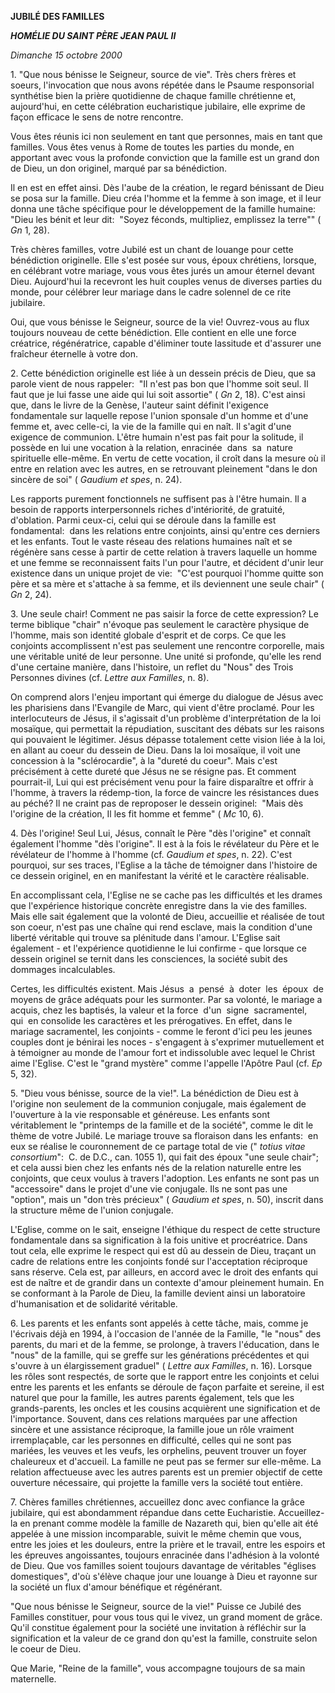 **JUBILÉ DES FAMILLES**

***HOMÉLIE DU SAINT PÈRE JEAN PAUL II***

*Dimanche 15 octobre 2000*

1. "Que nous bénisse le Seigneur, source de vie". Très chers frères et soeurs, l'invocation que nous avons répétée dans le Psaume responsorial synthétise bien la prière quotidienne de chaque famille chrétienne et, aujourd'hui, en cette célébration eucharistique jubilaire, elle exprime de façon efficace le sens de notre rencontre.

Vous êtes réunis ici non seulement en tant que personnes, mais en tant que familles. Vous êtes venus à Rome de toutes les parties du monde, en apportant avec vous la profonde conviction que la famille est un grand don de Dieu, un don originel, marqué par sa bénédiction.

Il en est en effet ainsi. Dès l'aube de la création, le regard bénissant de Dieu se posa sur la famille. Dieu créa l'homme et la femme à son image, et il leur donna une tâche spécifique pour le développement de la famille humaine:  "Dieu les bénit et leur dit:  "Soyez féconds, multipliez, emplissez la terre"" ( *Gn* 1, 28).

Très chères familles, votre Jubilé est un chant de louange pour cette bénédiction originelle. Elle s'est posée sur vous, époux chrétiens, lorsque, en célébrant votre mariage, vous vous êtes jurés un amour éternel devant Dieu. Aujourd'hui la recevront les huit couples venus de diverses parties du monde, pour célébrer leur mariage dans le cadre solennel de ce rite jubilaire.

Oui, que vous bénisse le Seigneur, source de la vie! Ouvrez-vous au flux toujours nouveau de cette bénédiction. Elle contient en elle une force créatrice, régénératrice, capable d'éliminer toute lassitude et d'assurer une fraîcheur éternelle à votre don.

2. Cette bénédiction originelle est liée à un dessein précis de Dieu, que sa parole vient de nous rappeler:  "Il n'est pas bon que l'homme soit seul. Il faut que je lui fasse une aide qui lui soit assortie" ( *Gn* 2, 18). C'est ainsi que, dans le livre de la Genèse, l'auteur saint définit l'exigence fondamentale sur laquelle repose l'union sponsale d'un homme et d'une femme et, avec celle-ci, la vie de la famille qui en naît. Il s'agit d'une exigence de communion. L'être humain n'est pas fait pour la solitude, il possède en lui une vocation à la relation, enracinée  dans  sa  nature  spirituelle elle-même. En vertu de cette vocation, il croît dans la mesure où il entre en relation avec les autres, en se retrouvant pleinement "dans le don sincère de soi" ( *Gaudium et spes*, n. 24).

Les rapports purement fonctionnels ne suffisent pas à l'être humain. Il a besoin de rapports interpersonnels riches d'intériorité, de gratuité, d'oblation. Parmi ceux-ci, celui qui se déroule dans la famille est fondamental:  dans les relations entre conjoints, ainsi qu'entre ces derniers et les enfants. Tout le vaste réseau des relations humaines naît et se régénère sans cesse à partir de cette relation à travers laquelle un homme et une femme se reconnaissent faits l'un pour l'autre, et décident d'unir leur existence dans un unique projet de vie:  "C'est pourquoi l'homme quitte son père et sa mère et s'attache à sa femme, et ils deviennent une seule chair" ( *Gn* 2, 24).

3. Une seule chair! Comment ne pas saisir la force de cette expression? Le terme biblique "chair" n'évoque pas seulement le caractère physique de l'homme, mais son identité globale d'esprit et de corps. Ce que les conjoints accomplissent n'est pas seulement une rencontre corporelle, mais une véritable unité de leur personne. Une unité si profonde, qu'elle les rend d'une certaine manière, dans l'histoire, un reflet du "Nous" des Trois Personnes divines (cf. *Lettre aux Familles*, n. 8).

On comprend alors l'enjeu important qui émerge du dialogue de Jésus avec les pharisiens dans l'Evangile de Marc, qui vient d'être proclamé. Pour les interlocuteurs de Jésus, il s'agissait d'un problème d'interprétation de la loi mosaïque, qui permettait la répudiation, suscitant des débats sur les raisons qui pouvaient le légitimer. Jésus dépasse totalement cette vision liée à la loi, en allant au coeur du dessein de Dieu. Dans la loi mosaïque, il voit une concession à la "sclérocardie", à la "dureté du coeur". Mais c'est précisément à cette dureté que Jésus ne se résigne pas. Et comment pourrait-il, Lui qui est précisément venu pour la faire disparaître et offrir à l'homme, à travers la rédemp-tion, la force de vaincre les résistances dues au péché? Il ne craint pas de reproposer le dessein originel:  "Mais dès l'origine de la création, Il les fit homme et femme" ( *Mc* 10, 6).

4. Dès l'origine! Seul Lui, Jésus, connaît le Père "dès l'origine" et connaît également l'homme "dès l'origine". Il est à la fois le révélateur du Père et le révélateur de l'homme à l'homme (cf. *Gaudium et spes*, n. 22). C'est pourquoi, sur ses traces, l'Eglise a la tâche de témoigner dans l'histoire de ce dessein originel, en en manifestant la vérité et le caractère réalisable.

En accomplissant cela, l'Eglise ne se cache pas les difficultés et les drames que l'expérience historique concrète enregistre dans la vie des familles. Mais elle sait également que la volonté de Dieu, accueillie et réalisée de tout son coeur, n'est pas une chaîne qui rend esclave, mais la condition d'une liberté véritable qui trouve sa plénitude dans l'amour. L'Eglise sait également - et l'expérience quotidienne le lui confirme - que lorsque ce dessein originel se ternit dans les consciences, la société subit des dommages incalculables.

Certes, les difficultés existent. Mais Jésus  a  pensé  à  doter  les  époux  de moyens de grâce adéquats pour les surmonter. Par sa volonté, le mariage a acquis, chez les baptisés, la valeur et la force  d'un  signe  sacramentel,  qui  en consolide les caractères et les prérogatives. En effet, dans le mariage sacramentel, les conjoints - comme le feront d'ici peu les jeunes couples dont je bénirai les noces - s'engagent à s'exprimer mutuellement et à témoigner au monde de l'amour fort et indissoluble avec lequel le Christ aime l'Eglise. C'est le "grand mystère" comme l'appelle l'Apôtre Paul (cf. *Ep* 5, 32).

5. "Dieu vous bénisse, source de la vie!". La bénédiction de Dieu est à l'origine non seulement de la communion conjugale, mais également de l'ouverture à la vie responsable et généreuse. Les enfants sont véritablement le "printemps de la famille et de la société", comme le dit le thème de votre Jubilé. Le mariage trouve sa floraison dans les enfants:  en eux se réalise le couronnement de ce partage total de vie (" *totius vitae consortium*":  C. de D.C., can. 1055 1), qui fait des époux "une seule chair"; et cela aussi bien chez les enfants nés de la relation naturelle entre les conjoints, que ceux voulus à travers l'adoption. Les enfants ne sont pas un "accessoire" dans le projet d'une vie conjugale. Ils ne sont pas une "option", mais un "don très précieux" ( *Gaudium et spes*, n. 50), inscrit dans la structure même de l'union conjugale.

L'Eglise, comme on le sait, enseigne l'éthique du respect de cette structure fondamentale dans sa signification à la fois unitive et procréatrice. Dans tout cela, elle exprime le respect qui est dû au dessein de Dieu, traçant un cadre de relations entre les conjoints fondé sur l'acceptation réciproque sans réserve. Cela est, par ailleurs, en accord avec le droit des enfants qui est de naître et de grandir dans un contexte d'amour pleinement humain. En se conformant à la Parole de Dieu, la famille devient ainsi un laboratoire d'humanisation et de solidarité véritable.

6. Les parents et les enfants sont appelés à cette tâche, mais, comme je l'écrivais déjà en 1994, à l'occasion de l'année de la Famille, "le "nous" des parents, du mari et de la femme, se prolonge, à travers l'éducation, dans le "nous" de la famille, qui se greffe sur les générations précédentes et qui s'ouvre à un élargissement graduel" ( *Lettre aux Familles*, n. 16). Lorsque les rôles sont respectés, de sorte que le rapport entre les conjoints et celui entre les parents et les enfants se déroule de façon parfaite et sereine, il est naturel que pour la famille, les autres parents également, tels que les grands-parents, les oncles et les cousins acquièrent une signification et de l'importance. Souvent, dans ces relations marquées par une affection sincère et une assistance réciproque, la famille joue un rôle vraiment irremplaçable, car les personnes en difficulté, celles qui ne sont pas mariées, les veuves et les veufs, les orphelins, peuvent trouver un foyer chaleureux et d'accueil. La famille ne peut pas se fermer sur elle-même. La relation affectueuse avec les autres parents est un premier objectif de cette ouverture nécessaire, qui projette la famille vers la société tout entière.

7. Chères familles chrétiennes, accueillez donc avec confiance la grâce jubilaire, qui est abondamment répandue dans cette Eucharistie. Accueillez-la en prenant comme modèle la famille de Nazareth qui, bien qu'elle ait été appelée à une mission incomparable, suivit le même chemin que vous, entre les joies et les douleurs, entre la prière et le travail, entre les espoirs et les épreuves angoissantes, toujours enracinée dans l'adhésion à la volonté de Dieu. Que vos familles soient toujours davantage de véritables "églises domestiques", d'où s'élève chaque jour une louange à Dieu et rayonne sur la société un flux d'amour bénéfique et régénérant.

"Que nous bénisse le Seigneur, source de la vie!" Puisse ce Jubilé des Familles constituer, pour vous tous qui le vivez, un grand moment de grâce. Qu'il constitue également pour la société une invitation à réfléchir sur la signification et la valeur de ce grand don qu'est la famille, construite selon le coeur de Dieu.

Que Marie, "Reine de la famille", vous accompagne toujours de sa main maternelle.